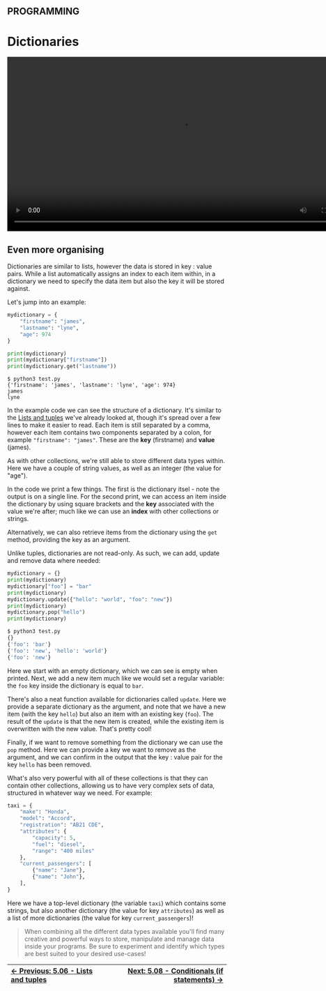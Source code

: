 ## PROGRAMMING

# Dictionaries

<div align="center">
  <video src="https://github.com/alphyos/CyberStart-2023/assets/108233076/725e6bee-01fd-4769-a808-36029e914bac" width="800" />
</div>

## Even more organising

Dictionaries are similar to lists, however the data is stored in key :
 value pairs. While a list automatically assigns an index to each item
within, in a dictionary we need to specify the data item but also the
key it will be stored against.

Let's jump into an example:

```py
mydictionary = {
    "firstname": "james",
    "lastname": "lyne",
    "age": 974
}

print(mydictionary)
print(mydictionary["firstname"])
print(mydictionary.get("lastname"))
```

```console
$ python3 test.py
{'firstname': 'james', 'lastname': 'lyne', 'age': 974}
james
lyne
```

In the example code we can see the structure of a dictionary. It's similar to the [Lists and tuples](ListsAndTuples5.6.md)
 we've already looked at, though it's spread over a few lines to make it
 easier to read. Each item is still separated by a comma, however each
item contains two components separated by a colon, for example `"firstname": "james"`. These are the **key** (firstname) and **value** (james).

As with other collections, we're still able to store different data
types within. Here we have a couple of string values, as well as an
integer (the value for "age").

In the code we print a few things. The first is the dictionary itsel - note the output is on a single line. For the second print, we can
access an item inside the dictionary by using square brackets and the **key** associated with the value we're after; much like we can use an **index** with other collections or strings.

Alternatively, we can also retrieve items from the dictionary using the `get` method, providing the key as an argument.

Unlike tuples, dictionaries are not read-only. As such, we can add, update and remove data where needed:

```py
mydictionary = {}
print(mydictionary)
mydictionary["foo"] = "bar"
print(mydictionary)
mydictionary.update({"hello": "world", "foo": "new"})
print(mydictionary)
mydictionary.pop("hello")
print(mydictionary)
```

```bash
$ python3 test.py
{}
{'foo': 'bar'}
{'foo': 'new', 'hello': 'world'}
{'foo': 'new'}
```

Here we start with an empty dictionary, which we can see is empty
when printed. Next, we add a new item much like we would set a regular
variable: the `foo` key inside the dictionary is equal to `bar`.

There's also a neat function available for dictionaries called `update`. Here we provide a separate dictionary as the argument, and note that we have a new item (with the key `hello`) but also an item with an existing key (`foo`). The result of the `update` is that the new item is created, while the existing item is overwritten with the new value. That's pretty cool!

Finally, if we want to remove something from the dictionary we can use the `pop`
 method. Here we can provide a key we want to remove as the argument,
and we can confirm in the output that the key : value pair for the key `hello` has been removed.

What's also very powerful with all of these collections is that they
can contain other collections, allowing us to have very complex sets of
data, structured in whatever way we need. For example:

```py
taxi = {
    "make": "Honda",
    "model": "Accord",
    "registration": "AB21 CDE",
    "attributes": {
        "capacity": 5,
        "fuel": "diesel",
        "range": "400 miles"
    },
    "current_passengers": [
        {"name": "Jane"},
        {"name": "John"},
    ],
}
```

Here we have a top-level dictionary (the variable `taxi`) which contains some strings, but also another dictionary (the value for key `attributes`) as well as a list of more dictionaries (the value for key `current_passengers`)!

> When combining all the different data types available you'll find
> many creative and powerful ways to store, manipulate and manage data
> inside your programs. Be sure to experiment and identify which types are
> best suited to your desired use-cases!

<div align="center">

[← Previous: 5.06 - Lists and tuples](ListsAndTuples5.6.md) | [Next: 5.08 - Conditionals (if statements) →](Conditionals(ifStatements)5.8.md)
:-|-:
